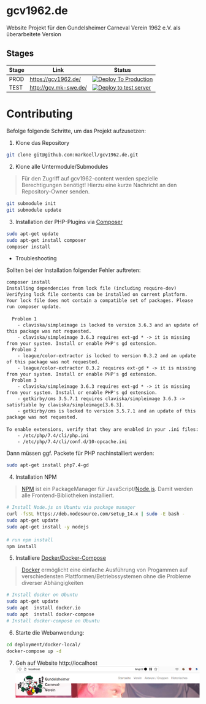 # gcv1962.de
Website Projekt für den Gundelsheimer Carneval Verein 1962 e.V. als überarbeitete Version

## Stages
| Stage | Link | Status |
| --- | --- | --- |
| PROD | https://gcv1962.de/ | [![Deploy To Production](https://github.com/markoell/gcv1962.de/actions/workflows/deployment.yml/badge.svg?branch=main)][State] |
| TEST | http://gcv.mk-swe.de/ | [![Deploy to test server](https://github.com/markoell/gcv1962.de/actions/workflows/deployment.yml/badge.svg?branch=develop)][State] |

# Contributing
Befolge folgende Schritte, um das Projekt aufzusetzen:
1. Klone das Repository
```bash
git clone git@github.com:markoell/gcv1962.de.git
```
2. Klone alle Untermodule/Submodules
> Für den Zugriff auf gcv1962-content werden spezielle Berechtigungen benötigt!
  Hierzu eine kurze Nachricht an den Repository-Owner senden.

```bash
git submodule init
git submodule update
```
3. Installation der PHP-Plugins via [Composer][Composer]
```bash
sudo apt-get update
sudo apt-get install composer
composer install
```
- Troubleshooting

Sollten bei der Installation folgender Fehler auftreten:
```composer
composer install
Installing dependencies from lock file (including require-dev)
Verifying lock file contents can be installed on current platform.
Your lock file does not contain a compatible set of packages. Please run composer update.

  Problem 1
    - claviska/simpleimage is locked to version 3.6.3 and an update of this package was not requested.
    - claviska/simpleimage 3.6.3 requires ext-gd * -> it is missing from your system. Install or enable PHP's gd extension.
  Problem 2
    - league/color-extractor is locked to version 0.3.2 and an update of this package was not requested.
    - league/color-extractor 0.3.2 requires ext-gd * -> it is missing from your system. Install or enable PHP's gd extension.
  Problem 3
    - claviska/simpleimage 3.6.3 requires ext-gd * -> it is missing from your system. Install or enable PHP's gd extension.
    - getkirby/cms 3.5.7.1 requires claviska/simpleimage 3.6.3 -> satisfiable by claviska/simpleimage[3.6.3].
    - getkirby/cms is locked to version 3.5.7.1 and an update of this package was not requested.

To enable extensions, verify that they are enabled in your .ini files:
    - /etc/php/7.4/cli/php.ini
    - /etc/php/7.4/cli/conf.d/10-opcache.ini

```
Dann müssen ggf. Packete für PHP nachinstalliert werden:
```bash
sudo apt-get install php7.4-gd
```

4. Installation NPM
> [NPM][Nodejs] ist ein PackageManager für JavaScript/[Node.js][Nodejs]. Damit werden alle Frontend-Bibliotheken installiert.

```bash
# Install Node.js on Ubuntu via package manager
curl -fsSL https://deb.nodesource.com/setup_14.x | sudo -E bash -
sudo apt-get update
sudo apt-get install -y nodejs

# run npm install
npm install
```

5. Installiere [Docker/Docker-Compose][Docker]
> [Docker][Docker] ermöglicht eine einfache Ausführung von Progammen auf verschiedensten Plattformen/Betriebssystemen ohne die Probleme diverser Abhängigkeiten
```bash
# Install docker on Ubuntu
sudo apt-get update
sudo apt  install docker.io
sudo apt  install docker-compose
# Install docker-compose on Ubuntu

```
6. Starte die Webanwendung:
```bash
cd deployment/docker-local/
docker-compose up -d
```
7. Geh auf Website http://localhost
![GCV Titelseite Ausschnitt][page]

[State]: https://github.com/markoell/gcv1962.de/actions/workflows/deployment.yml
[Composer]: https://getcomposer.org/
[Nodejs]: https://nodejs.org/
[Docker]: https://www.docker.com/
[page]: gcvtitle.png